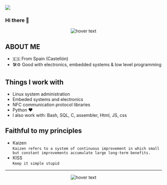 ![](https://komarev.com/ghpvc/?username=didacfibla&style=for-the-badge)

### Hi there 👋
<p align="center">
  <img src="https://media.tenor.com/zl6EzGRDsL8AAAAC/cowboy-bebop-ed.gif" title="hover text">
</p>

## ABOUT ME
- 🇪🇸 From Spain (Castellón)
- 🛠️⚙️ Good with electronics, embedded systems & low level programming

## Things I work with

- Linux system administration
- Embeded systems and electronics
- NFC communication protocol libraries
- Python ❤️
- I also work with: Bash, SQL, C, assembler, Html, JS, css

## Faithful to my principles
- Kaizen  
`Kaizen refers to a system of continuous improvement in which small but constant improvements accumulate large long-term benefits.`
- KISS  
`Keep it simple stupid`


---
<p align="center">
  <img src="https://s3.amazonaws.com/rails-camp-tutorials/blog/programming+memes/states-of-a-programmer.png" title="hover text">
</p>


